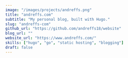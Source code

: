 ```yaml
---
image: "/images/projects/andreffs.png"
title: "andreffs.com"
subtitle: "My personal blog, built with Hugo."
slug: "andreffs-com"
github_url: "https://github.com/andreffs18/website"
blog_url: ""
website_url: "https://www.andreffs.com/"
skills: ["hugo", "go", "static hosting", "blogging"]
draft: false
---
```

